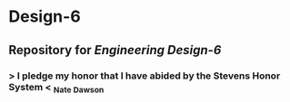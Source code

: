 # **Design-6**
## Repository for _Engineering Design-6_
### > I pledge my honor that I have abided by the Stevens Honor System < <sub>Nate Dawson<sub>
